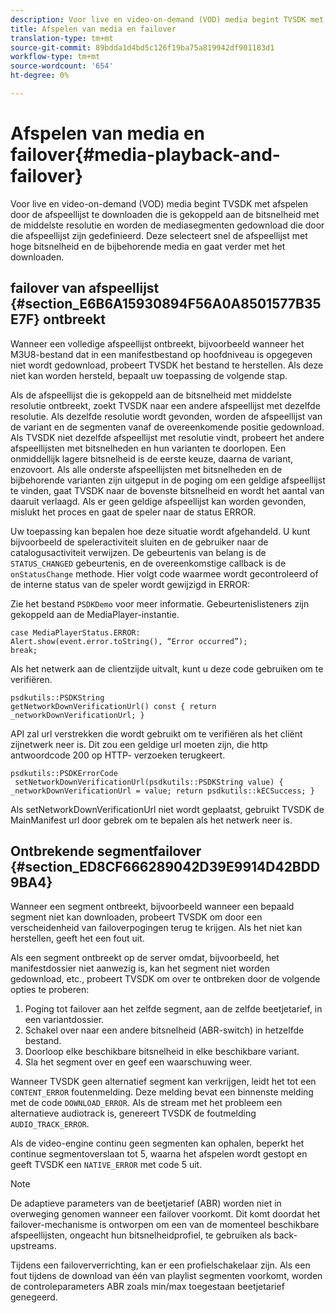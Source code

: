 ```yaml
---
description: Voor live en video-on-demand (VOD) media begint TVSDK met afspelen door de afspeellijst te downloaden die is gekoppeld aan de bitsnelheid met de middelste resolutie en worden de mediasegmenten gedownload die door die afspeellijst zijn gedefinieerd. Deze selecteert snel de afspeellijst met hoge bitsnelheid en de bijbehorende media en gaat verder met het downloaden.
title: Afspelen van media en failover
translation-type: tm+mt
source-git-commit: 89bdda1d4bd5c126f19ba75a819942df901183d1
workflow-type: tm+mt
source-wordcount: '654'
ht-degree: 0%

---
```



# Afspelen van media en failover{#media-playback-and-failover}

Voor live en video-on-demand (VOD) media begint TVSDK met afspelen door de afspeellijst te downloaden die is gekoppeld aan de bitsnelheid met de middelste resolutie en worden de mediasegmenten gedownload die door die afspeellijst zijn gedefinieerd. Deze selecteert snel de afspeellijst met hoge bitsnelheid en de bijbehorende media en gaat verder met het downloaden.

## failover van afspeellijst {#section_E6B6A15930894F56A0A8501577B35E7F} ontbreekt

Wanneer een volledige afspeellijst ontbreekt, bijvoorbeeld wanneer het M3U8-bestand dat in een manifestbestand op hoofdniveau is opgegeven niet wordt gedownload, probeert TVSDK het bestand te herstellen. Als deze niet kan worden hersteld, bepaalt uw toepassing de volgende stap.

Als de afspeellijst die is gekoppeld aan de bitsnelheid met middelste resolutie ontbreekt, zoekt TVSDK naar een andere afspeellijst met dezelfde resolutie. Als dezelfde resolutie wordt gevonden, worden de afspeellijst van de variant en de segmenten vanaf de overeenkomende positie gedownload. Als TVSDK niet dezelfde afspeellijst met resolutie vindt, probeert het andere afspeellijsten met bitsnelheden en hun varianten te doorlopen. Een onmiddellijk lagere bitsnelheid is de eerste keuze, daarna de variant, enzovoort. Als alle onderste afspeellijsten met bitsnelheden en de bijbehorende varianten zijn uitgeput in de poging om een geldige afspeellijst te vinden, gaat TVSDK naar de bovenste bitsnelheid en wordt het aantal van daaruit verlaagd. Als er geen geldige afspeellijst kan worden gevonden, mislukt het proces en gaat de speler naar de status ERROR.

Uw toepassing kan bepalen hoe deze situatie wordt afgehandeld. U kunt bijvoorbeeld de speleractiviteit sluiten en de gebruiker naar de catalogusactiviteit verwijzen. De gebeurtenis van belang is de `STATUS_CHANGED` gebeurtenis, en de overeenkomstige callback is de `onStatusChange` methode. Hier volgt code waarmee wordt gecontroleerd of de interne status van de speler wordt gewijzigd in ERROR:

Zie het bestand `PSDKDemo` voor meer informatie. Gebeurtenislisteners zijn gekoppeld aan de MediaPlayer-instantie.

```
case MediaPlayerStatus.ERROR: 
Alert.show(event.error.toString(), “Error occurred”); 
break;
```

Als het netwerk aan de clientzijde uitvalt, kunt u deze code gebruiken om te verifiëren.

```
psdkutils::PSDKString 
getNetworkDownVerificationUrl() const { return 
_networkDownVerificationUrl; }
```

API zal url verstrekken die wordt gebruikt om te verifiëren als het cliënt zijnetwerk neer is. Dit zou een geldige url moeten zijn, die http antwoordcode 200 op HTTP- verzoeken terugkeert.

```
psdkutils::PSDKErrorCode 
 setNetworkDownVerificationUrl(psdkutils::PSDKString value) {  
_networkDownVerificationUrl = value; return psdkutils::kECSuccess; }
```

Als setNetworkDownVerificationUrl niet wordt geplaatst, gebruikt TVSDK de MainManifest url door gebrek om te bepalen als het netwerk neer is.

## Ontbrekende segmentfailover {#section_ED8CF666289042D39E9914D42BDD9BA4}

Wanneer een segment ontbreekt, bijvoorbeeld wanneer een bepaald segment niet kan downloaden, probeert TVSDK om door een verscheidenheid van failoverpogingen terug te krijgen. Als het niet kan herstellen, geeft het een fout uit.

Als een segment ontbreekt op de server omdat, bijvoorbeeld, het manifestdossier niet aanwezig is, kan het segment niet worden gedownload, etc., probeert TVSDK om over te ontbreken door de volgende opties te proberen:

1. Poging tot failover aan het zelfde segment, aan de zelfde beetjetarief, in een variantdossier.
1. Schakel over naar een andere bitsnelheid (ABR-switch) in hetzelfde bestand.
1. Doorloop elke beschikbare bitsnelheid in elke beschikbare variant.
1. Sla het segment over en geef een waarschuwing weer.

Wanneer TVSDK geen alternatief segment kan verkrijgen, leidt het tot een `CONTENT_ERROR` foutenmelding. Deze melding bevat een binnenste melding met de code `DOWNLOAD_ERROR`. Als de stream met het probleem een alternatieve audiotrack is, genereert TVSDK de foutmelding `AUDIO_TRACK_ERROR`.

Als de video-engine continu geen segmenten kan ophalen, beperkt het continue segmentoverslaan tot 5, waarna het afspelen wordt gestopt en geeft TVSDK een `NATIVE_ERROR` met code 5 uit.

>[!NOTE]
>
>De adaptieve parameters van de beetjetarief (ABR) worden niet in overweging genomen wanneer een failover voorkomt. Dit komt doordat het failover-mechanisme is ontworpen om een van de momenteel beschikbare afspeellijsten, ongeacht hun bitsnelheidprofiel, te gebruiken als back-upstreams.
>
>Tijdens een failoververrichting, kan er een profielschakelaar zijn. Als een fout tijdens de download van één van playlist segmenten voorkomt, worden de controleparameters ABR zoals min/max toegestaan beetjetarief genegeerd.

